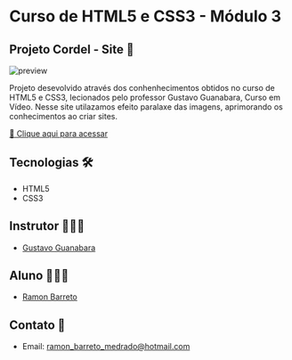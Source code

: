 # Curso de HTML5 e CSS3 - Módulo 3

## Projeto Cordel - Site 💌

![preview](imagens/CordelModerno.gif)

Projeto desevolvido através dos conhenhecimentos obtidos no curso de HTML5 e CSS3, lecionados pelo professor Gustavo Guanabara, Curso em Vídeo.
Nesse site utilazamos efeito paralaxe das imagens, aprimorando os conhecimentos ao criar sites.

[🔗 Clique aqui para acessar](https://ramonbarret.github.io/ProjetoCordel/)

## Tecnologias 🛠

- HTML5
- CSS3

## Instrutor 👨🏽‍🏫
- <a target="_blank" href="https://www.linkedin.com/in/guanabara/">Gustavo Guanabara</a>

## Aluno 👨🏽‍🎓

- <a target="_blank" href="https://www.linkedin.com/in/ramon-barreto-076191180/">Ramon Barreto</a>

## Contato 📲

- Email: ramon_barreto_medrado@hotmail.com
